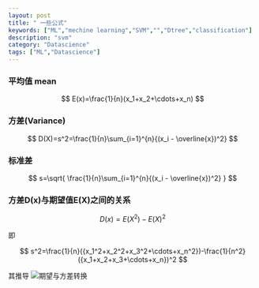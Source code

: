 ```yaml
---
layout: post
title: " 一些公式"
keywords: ["ML","mechine learning","SVM","","Dtree","classification"]
description: "svm"
category: "Datascience"
tags: ["ML","Datascience"]
---
```



### 平均值  mean

$$
E(x)=\frac{1}{n}(x_1+x_2+\cdots+x_n)
$$


### 方差(Variance)

$$
D(X)=s^2=\frac{1}{n}\sum_{i=1}^{n}{(x_i - \overline{x})^2}
$$

### 标准差

$$
s=\sqrt{ \frac{1}{n}\sum_{i=1}^{n}{(x_i - \overline{x})^2} }
$$

### 方差D(x)与期望值E(X)之间的关系

$$
D(x)=E(X^2)-E(X)^2
$$

即

$$
s^2=\frac{1}{n}({x_1^2+x_2^2+x_3^2+\cdots+x_n^2})-\frac{1}{n^2}({x_1+x_2+x_3+\cdots+x_n})^2
$$

其推导
![期望与方差转换](https://raw.githubusercontent.com/2pc/2pc.github.io/master/images/dxex.png)

